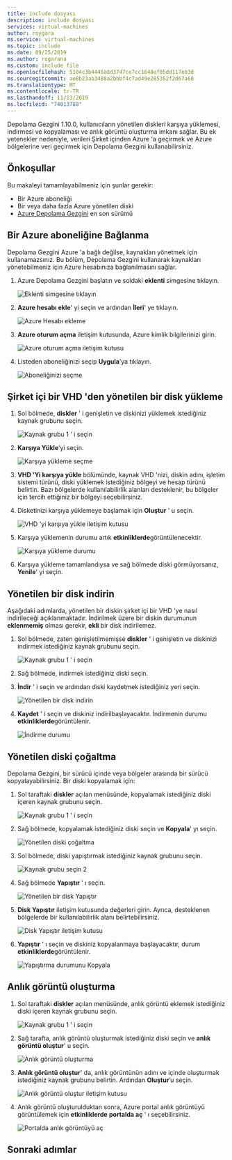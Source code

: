 ```yaml
---
title: include dosyası
description: include dosyası
services: virtual-machines
author: roygara
ms.service: virtual-machines
ms.topic: include
ms.date: 09/25/2019
ms.author: rogarana
ms.custom: include file
ms.openlocfilehash: 5104c3b4446a8d3747ce7cc1648ef05dd117eb3d
ms.sourcegitcommit: ae8b23ab3488a2bbbf4c7ad49e285352f2d67a68
ms.translationtype: MT
ms.contentlocale: tr-TR
ms.lasthandoff: 11/13/2019
ms.locfileid: "74013788"
---
```

Depolama Gezgini 1.10.0, kullanıcıların yönetilen diskleri karşıya yüklemesi, indirmesi ve kopyalaması ve anlık görüntü oluşturma imkanı sağlar. Bu ek yetenekler nedeniyle, verileri Şirket içinden Azure 'a geçirmek ve Azure bölgelerine veri geçirmek için Depolama Gezgini kullanabilirsiniz.

## <a name="prerequisites"></a>Önkoşullar

Bu makaleyi tamamlayabilmeniz için şunlar gerekir:
- Bir Azure aboneliği
- Bir veya daha fazla Azure yönetilen diski
- [Azure Depolama Gezgini](https://azure.microsoft.com/features/storage-explorer/) en son sürümü

## <a name="connect-to-an-azure-subscription"></a>Bir Azure aboneliğine Bağlanma

Depolama Gezgini Azure 'a bağlı değilse, kaynakları yönetmek için kullanamazsınız. Bu bölüm, Depolama Gezgini kullanarak kaynakları yönetebilmeniz için Azure hesabınıza bağlanılmasını sağlar.

1. Azure Depolama Gezgini başlatın ve soldaki **eklenti** simgesine tıklayın.

    ![Eklenti simgesine tıklayın](media/disks-upload-vhd-to-managed-disk-storage-explorer/plug-in-icon.png)

1. **Azure hesabı ekle**' yi seçin ve ardından **İleri**' ye tıklayın.

    ![Azure Hesabı ekleme](media/disks-upload-vhd-to-managed-disk-storage-explorer/connect-to-azure.png)

1. **Azure oturum açma** iletişim kutusunda, Azure kimlik bilgilerinizi girin.

    ![Azure oturum açma iletişim kutusu](media/disks-upload-vhd-to-managed-disk-storage-explorer/sign-in.png)

1. Listeden aboneliğinizi seçip **Uygula**’ya tıklayın.

    ![Aboneliğinizi seçme](media/disks-upload-vhd-to-managed-disk-storage-explorer/select-subscription.png)

## <a name="upload-a-managed-disk-from-an-on-prem-vhd"></a>Şirket içi bir VHD 'den yönetilen bir disk yükleme

1. Sol bölmede, **diskler** ' i genişletin ve diskinizi yüklemek istediğiniz kaynak grubunu seçin.

    ![Kaynak grubu 1 ' i seçin](media/disks-upload-vhd-to-managed-disk-storage-explorer/select-rg1.png)

1. **Karşıya Yükle**’yi seçin.

    ![Karşıya yükleme seçme](media/disks-upload-vhd-to-managed-disk-storage-explorer/upload-button.png)

1. **VHD 'Yi karşıya yükle** bölümünde, kaynak VHD 'nizi, diskin adını, işletim sistemi türünü, diski yüklemek istediğiniz bölgeyi ve hesap türünü belirtin. Bazı bölgelerde kullanılabilirlik alanları desteklenir, bu bölgeler için tercih ettiğiniz bir bölgeyi seçebilirsiniz.
1. Disketinizi karşıya yüklemeye başlamak için **Oluştur** ' u seçin.

    ![VHD 'yi karşıya yükle iletişim kutusu](media/disks-upload-vhd-to-managed-disk-storage-explorer/upload-vhd-dialog.png)

1. Karşıya yüklemenin durumu artık **etkinliklerde**görüntülenecektir.

    ![Karşıya yükleme durumu](media/disks-upload-vhd-to-managed-disk-storage-explorer/activity-uploading.png)

1. Karşıya yükleme tamamlandıysa ve sağ bölmede diski görmüyorsanız, **Yenile**' yi seçin.

## <a name="download-a-managed-disk"></a>Yönetilen bir disk indirin

Aşağıdaki adımlarda, yönetilen bir diskin şirket içi bir VHD 'ye nasıl indirileceği açıklanmaktadır. İndirilmek üzere bir diskin durumunun **eklenmemiş** olması gerekir, **ekli** bir disk indirilemez.

1. Sol bölmede, zaten genişletilmemişse **diskler** ' i genişletin ve diskinizi indirmek istediğiniz kaynak grubunu seçin.

    ![Kaynak grubu 1 ' i seçin](media/disks-upload-vhd-to-managed-disk-storage-explorer/select-rg1.png)

1. Sağ bölmede, indirmek istediğiniz diski seçin.
1. **İndir** ' i seçin ve ardından diski kaydetmek istediğiniz yeri seçin.

    ![Yönetilen bir disk indirin](media/disks-upload-vhd-to-managed-disk-storage-explorer/download-button.png)

1. **Kaydet** ' i seçin ve diskiniz indirilbaşlayacaktır. İndirmenin durumu **etkinliklerde**görüntülenir.

    ![İndirme durumu](media/disks-upload-vhd-to-managed-disk-storage-explorer/activity-downloading.png)

## <a name="copy-a-managed-disk"></a>Yönetilen diski çoğaltma

Depolama Gezgini, bir sürücü içinde veya bölgeler arasında bir sürücü kopyalayabilirsiniz. Bir diski kopyalamak için:

1. Sol taraftaki **diskler** açılan menüsünde, kopyalamak istediğiniz diski içeren kaynak grubunu seçin.

    ![Kaynak grubu 1 ' i seçin](media/disks-upload-vhd-to-managed-disk-storage-explorer/select-rg1.png)

1. Sağ bölmede, kopyalamak istediğiniz diski seçin ve **Kopyala**' yı seçin.

    ![Yönetilen diski çoğaltma](media/disks-upload-vhd-to-managed-disk-storage-explorer/copy-button.png)

1. Sol bölmede, diski yapıştırmak istediğiniz kaynak grubunu seçin.

    ![Kaynak grubu seçin 2](media/disks-upload-vhd-to-managed-disk-storage-explorer/select-rg2.png)

1. Sağ bölmede **Yapıştır** ' ı seçin.

    ![Yönetilen bir disk Yapıştır](media/disks-upload-vhd-to-managed-disk-storage-explorer/paste-button.png)

1. **Disk Yapıştır** iletişim kutusunda değerleri girin. Ayrıca, desteklenen bölgelerde bir kullanılabilirlik alanı belirtebilirsiniz.

    ![Disk Yapıştır iletişim kutusu](media/disks-upload-vhd-to-managed-disk-storage-explorer/paste-disk-dialog.png)

1. **Yapıştır** ' ı seçin ve diskiniz kopyalanmaya başlayacaktır, durum **etkinliklerde**görüntülenir.

    ![Yapıştırma durumunu Kopyala](media/disks-upload-vhd-to-managed-disk-storage-explorer/activity-copying.png)

## <a name="create-a-snapshot"></a>Anlık görüntü oluşturma

1. Sol taraftaki **diskler** açılan menüsünde, anlık görüntü eklemek istediğiniz diski içeren kaynak grubunu seçin.

    ![Kaynak grubu 1 ' i seçin](media/disks-upload-vhd-to-managed-disk-storage-explorer/select-rg1.png)

1. Sağ tarafta, anlık görüntü oluşturmak istediğiniz diski seçin ve **anlık görüntü oluştur**' u seçin.

    ![Anlık görüntü oluşturma](media/disks-upload-vhd-to-managed-disk-storage-explorer/create-snapshot-button.png)

1. **Anlık görüntü oluştur**' da, anlık görüntünün adını ve içinde oluşturmak istediğiniz kaynak grubunu belirtin. Ardından **Oluştur**’u seçin.

    ![Anlık görüntü oluştur iletişim kutusu](media/disks-upload-vhd-to-managed-disk-storage-explorer/create-snapshot-dialog.png)

1. Anlık görüntü oluşturulduktan sonra, Azure portal anlık görüntüyü görüntülemek için **etkinliklerde** **portalda aç** ' ı seçebilirsiniz.

    ![Portalda anlık görüntüyü aç](media/disks-upload-vhd-to-managed-disk-storage-explorer/open-in-portal.png)

## <a name="next-steps"></a>Sonraki adımlar
